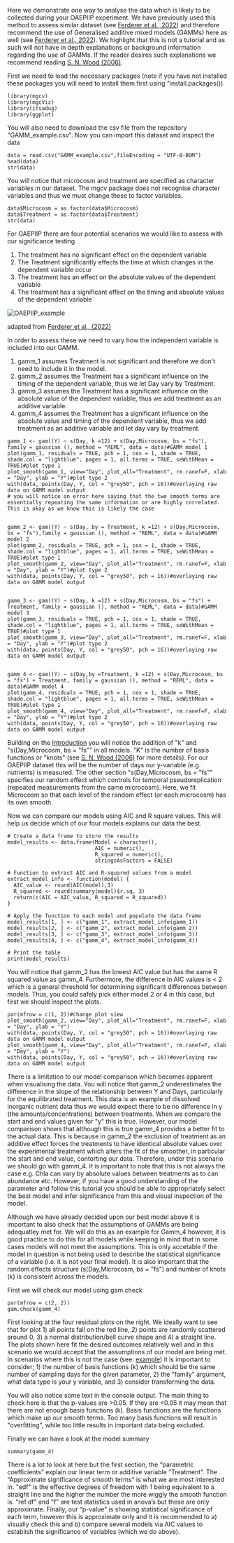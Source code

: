 Here we demonstrate one way to analyse the data which is likely to be collected during your OAEPIIP experiment. We have previously used this method to assess similar dataset (see [Ferderer et al., 2022](https://doi.org/10.5194/bg-19-5375-2022)) and therefore recommend the use of Generalised additive mixed models (GAMMs) here as well (see [Ferderer et al., 2022](https://doi.org/10.5194/bg-19-5375-2022)). We highlight that this is not a tutorial and as such will not have in depth explanations or background information regarding the use of GAMMs. If the reader desires such explanations we recommend reading [S. N. Wood (2006)](https://doi.org/10.1201/9781315370279).

First we need to load the necessary packages (note if you have not installed these packages you will need to install them first using "install.packages()).


```{r, eval=TRUE,echo = FALSE}
library(mgcv)
library(mgcViz)
library(itsadug)
library(ggplot)

```

You will also need to download the csv file from the repository "GAMM_example.csv".
Now you can import this dataset and inspect the data 

```{r, eval=TRUE, echo = FLASE}
data = read.csv("GAMM_example.csv",fileEncoding = "UTF-8-BOM")
head(data)
str(data)
```

You will notice that microcosm and treatment are specified as character variables in our dataset. The mgcv package does not recognise character variables and thus we must change these to factor variables.

```{r, eval=TRUE, echo = FLASE}
data$Microcosm = as.factor(data$Microcosm)
data$Treatment = as.factor(data$Treatment)
str(data)
```

For OAEPIIP there are four potential scenarios we would like to assess with our significance testing
1. The treatment has no significant effect on the dependent variable
2. The Treatment significantly effects the time at which changes in the dependent variable occur
3. The treatment has an effect on the absolute values of the dependent variable
4. The treatment has a significant effect on the timing and absolute values of the dependent variable 

![OAEPIIP_example](https://github.com/OAEPIIP/OAEPIIP-Statistics-example/assets/113956826/2b85b854-e4f1-4339-a1a0-fa69fe1fd635)

adapted from [Ferderer et al., (2022)](https://doi.org/10.5194/bg-19-5375-2022)

In order to assess these we need to vary how the independent variable is included into our GAMM.

1. gamm_1 assumes Treatment is not significant and therefore we don't need to include it in the model.
2. gamm_2 assumes the Treatment has a significant influence on the timing of the dependent variable, thus we let Day vary by Treatment.
3. gamm_3 assumes the Treatment has a significant influence on the absolute value of the dependent variable, thus we add treatment as an additive variable.
4. gamm_4 assumes the Treatment has a significant influence on the absolute value and timing of the dependent variable, thus we add treatment as an additive variable and let day vary by treatment.

```{r, eval=TRUE, echo = FLASE}
gamm_1 <- gam((Y) ~ s(Day, k =12) + s(Day,Microcosm, bs = "fs"), family = gaussian (), method = "REML", data = data)#GAMM model 1
plot(gamm_1, residuals = TRUE, pch = 1, cex = 1, shade = TRUE, shade.col = "lightblue", pages = 1, all.terms = TRUE, seWithMean = TRUE)#plot type 1
plot_smooth(gamm_1, view="Day", plot_all="Treatment", rm.ranef=F, xlab = "Day", ylab = "Y")#plot type 2
with(data, points(Day, Y, col = "grey50", pch = 16))#overlaying raw data on GAMM model output
# you will notice an error here saying that the two smooth terms are essentially repeating the same information or are highly correlated. This is okay as we know this is likely the case


gamm_2 <- gam((Y) ~ s(Day, by = Treatment, k =12) + s(Day,Microcosm, bs = "fs"),family = gaussian (), method = "REML", data = data)#GAMM model 2
plot(gamm_2, residuals = TRUE, pch = 1, cex = 1, shade = TRUE, shade.col = "lightblue", pages = 1, all.terms = TRUE, seWithMean = TRUE)#plot type 1
plot_smooth(gamm_2, view="Day", plot_all="Treatment", rm.ranef=F, xlab = "Day", ylab = "Y")#plot type 2
with(data, points(Day, Y, col = "grey50", pch = 16))#overlaying raw data on GAMM model output


gamm_3 <- gam((Y) ~ s(Day, k =12) + s(Day,Microcosm, bs = "fs") + Treatment, family = gaussian (), method = "REML", data = data)#GAMM model 3
plot(gamm_3, residuals = TRUE, pch = 1, cex = 1, shade = TRUE, shade.col = "lightblue", pages = 1, all.terms = TRUE, seWithMean = TRUE)#plot type 1
plot_smooth(gamm_3, view="Day", plot_all="Treatment", rm.ranef=F, xlab = "Day", ylab = "Y")#plot type 2
with(data, points(Day, Y, col = "grey50", pch = 16))#overlaying raw data on GAMM model output


gamm_4 <- gam((Y) ~ s(Day,by =Treatment, k =12) + s(Day,Microcosm, bs = "fs") + Treatment, family = gaussian (), method = "REML", data = data)#GAMM model 4
plot(gamm_4, residuals = TRUE, pch = 1, cex = 1, shade = TRUE, shade.col = "lightblue", pages = 1, all.terms = TRUE, seWithMean = TRUE)#plot type 1
plot_smooth(gamm_4, view="Day", plot_all="Treatment", rm.ranef=F, xlab = "Day", ylab = "Y")#plot type 2
with(data, points(Day, Y, col = "grey50", pch = 16))#overlaying raw data on GAMM model output
```
Building on the [Introduction]( https://github.com/OAEPIIP/OAEPIIP-Statistics-example/blob/main/OAEPIIP%20statistical%20analysis%20example/Introduction.md) you will notice the addition of "k" and "s(Day,Microcosm, bs = "fs"" in all models. "K" is the number of basis functions or "knots" (see [S. N. Wood (2006)]( https://www.taylorfrancis.com/books/mono/10.1201/9781315370279/generalized-additive-models-simon-wood) for more details). For our OAEPIIP dataset this will be the number of days our y-variable (e.g. nutrients) is measured. The other section "s(Day,Microcosm, bs = "fs"" specifies our random effect which controls for temporal pseudoreplication (repeated measurements from the same microcosm). Here, we fit Microcosm so that each level of the random effect (or each microcosm) has its own smooth.

Now we can compare our models using AIC and R square values. This will help us decide which of our four models explains our data the best.
```{r, eval=TRUE, echo = FLASE}
# Create a data frame to store the results
model_results <- data.frame(Model = character(),
                            AIC = numeric(),
                            R_squared = numeric(),
                            stringsAsFactors = FALSE)

# Function to extract AIC and R-squared values from a model
extract_model_info <- function(model) {
  AIC_value <- round(AIC(model),3)
  R_squared <- round(summary(model)$r.sq, 3)
  return(c(AIC = AIC_value, R_squared = R_squared))
}

# Apply the function to each model and populate the data frame
model_results[1, ] <- c("gamm_1", extract_model_info(gamm_1))
model_results[2, ] <- c("gamm_2", extract_model_info(gamm_2))
model_results[3, ] <- c("gamm_3", extract_model_info(gamm_3))
model_results[4, ] <- c("gamm_4", extract_model_info(gamm_4))

# Print the table
print(model_results)
```

You will notice that gamm_2 has the lowest AIC value but has the same R squared value as gamm_4. Furthermore, the difference in AIC values is < 2 which is a general threshold for determining significant differences between models. Thus, you could safely pick either model 2 or 4 in this case, but first we should inspect the plots.
```{r, eval=TRUE, echo = FLASE}
par(mfrow = c(1, 2))#change plot view
plot_smooth(gamm_2, view="Day", plot_all="Treatment", rm.ranef=F, xlab = "Day", ylab = "Y")
with(data, points(Day, Y, col = "grey50", pch = 16))#overlaying raw data on GAMM model output
plot_smooth(gamm_4, view="Day", plot_all="Treatment", rm.ranef=F, xlab = "Day", ylab = "Y")
with(data, points(Day, Y, col = "grey50", pch = 16))#overlaying raw data on GAMM model output
```

There is a limitation to our model comparison which becomes apparent when visualising the data. You will notice that gamm_2 underestimates the difference in the slope of the relationship between Y and Days, particularly for the equilibrated treatment. This data is an example of dissolved inorganic nutrient data thus we would expect there to be no difference in y (the amounts/concentrations) between treatments. When we compare the start and end values given for "y" this is true. However, our model comparison shows that although this is true gamm_4 provides a better fit to the actual data. This is because in gamm_2 the exclusion of treatment as an additive effect forces the treatments to have identical absolute values over the experimental treatment which alters the fit of the smoother, in particular the start and end value, contorting our data. Therefore, under this scenario we should go with gamm_4. It is important to note that this is not always the case e.g. Chla can vary by absolute values between treatments as to can abundance etc. However, if you have a good understanding of the parameter and follow this tutorial you should be able to appropriately select the best model and infer significance from this and visual inspection of the model.









Although we have already decided upon our best model above it is important to also check that the assumptions of GAMMs are being adequatley met for. We will do this as an example for Gamm_4 however, it is good practice to do this for all models while keeping in mind that in some cases models will not meet the assumptions. This is only accetable if the model in question is not being used to describe the statistical significance of a variable (i.e. it is not your final model). It is also important that the random effects structure (s(Day,Microcosm, bs = "fs") and number of knots (k) is consistent across the models.

First we will check our model using gam.check
```{r, eval=TRUE, echo = FLASE}
par(mfrow = c(2, 2))
gam.check(gamm_4)
```

First looking at the four residual plots on the right. We ideally want to see that for plot 1) all points fall on the red line, 2) points are randomly scattered around 0, 3) a normal distribution/bell curve shape and 4) a straight line. The plots shown here fit the desired outcomes relatively well and in this scenario we would accept that the assumptions of our model are being met. In scenarios where this is not the case (see: [example]( https://r.qcbs.ca/workshop08/book-en/gam-model-checking.html)) it is important to consider; 1) the number of basis functions (k) which should be the same number of sampling days for the given parameter, 2) the "family" argument, what data type is your y variable, and 3) consider transforming the data.

You will also notice some text in the console output. The main thing to check here is that the p-values are >0.05. If they are <0.05 it may mean that there are not enough basis functions (k). Basis functions are the functions which make up our smooth terms. Too many basis functions will result in "overfitting", while too little results in important data being excluded.



Finally we can have a look at the model summary
```{r, eval=TRUE, echo = FLASE}
summary(gamm_4)
```

There is a lot to look at here but the first section, the “parametric coefficients” explain our linear term or additive variable “Treatment”. The “Approximate significance of smooth terms” is what we are most interested in. "edf" is the effective degrees of freedom with 1 being equivalent to a straight line and the higher the number the more wiggly the smooth function is. "ref.df" and "f" are test statistics used in anova’s but these are only approximate. Finally, our “p-value” is showing statistical significance of each term, however this is approximate only and it is recommended to a) visually check this and b) compare several models via AIC values to establish the significance of variables (which we do above).


